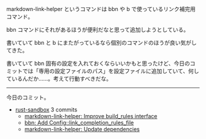 markdown-link-helper というコマンドは bbn や b で使っているリンク補完用コマンド。

bbn コマンドにそれがあるほうが便利だなと思って追加しようとしている。

書いていて bbn と b にまたがっているなら個別のコマンドのほうが良い気がしてきた。

書いていて bbn 固有の設定を入れておくならいいかもと思ったけど、今日のコミットでは「専用の設定ファイルのパス」を設定ファイルに追加していて、何しているんだか……。考えて行動すべきだな。

---

今日のコミット。

- [rust-sandbox](https://github.com/bouzuya/rust-sandbox) 3 commits
  - [markdown-link-helper: Improve build_rules interface](https://github.com/bouzuya/rust-sandbox/commit/c5f03a596481d46a4dfbb6fc51a501b85f945a85)
  - [bbn: Add Config::link_completion_rules_file](https://github.com/bouzuya/rust-sandbox/commit/f43a2ac0ef773f6835835c1d8078c222dccf5c3a)
  - [markdown-link-helper: Update dependencies](https://github.com/bouzuya/rust-sandbox/commit/201cb5feef59c48d9bcf9c9122e7374df94e34a9)

